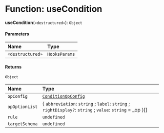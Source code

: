 # Function: useCondition

**useCondition**(`«destructured»`): `Object`

#### Parameters

| Name | Type |
| :------ | :------ |
| `«destructured»` | `HooksParams` |

#### Returns

`Object`

| Name | Type |
| :------ | :------ |
| `opConfig` | [`ConditionOpConfig`](/auto-docs/form-materials/interfaces/ConditionOpConfig.md) |
| `opOptionList` | { `abbreviation`: `string` ; `label`: `string` ; `rightDisplay?`: `string` ; `value`: `string` = \_op }\[] |
| `rule` | `undefined` | [`IConditionRule`](/auto-docs/form-materials/types/IConditionRule.md) |
| `targetSchema` | `undefined` | [`IJsonSchema`](/auto-docs/form-materials/interfaces/IJsonSchema.md)<`string`> |
